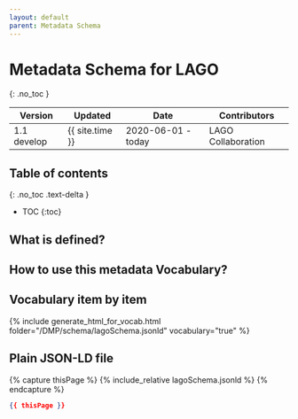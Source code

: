 ```yaml
---
layout: default
parent: Metadata Schema
---
```


# Metadata Schema for LAGO
{: .no_toc }

|Version| Updated | Date |Contributors|
|-------|---------|------|------------|
| 1.1 develop | {{ site.time }} | 2020-06-01 - today | LAGO Collaboration |

## Table of contents
{: .no_toc .text-delta }

- TOC
{:toc}

## What is defined?

## How to use this metadata Vocabulary?

## Vocabulary item by item

{% include generate_html_for_vocab.html folder="/DMP/schema/lagoSchema.jsonld" vocabulary="true" %}


## Plain JSON-LD file

{% capture thisPage %}
    {% include_relative lagoSchema.jsonld %}
{% endcapture %}
```json
{{ thisPage }}
```


